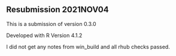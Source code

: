 ## Resubmission 2021NOV04

This is a submission of version 0.3.0

Developed with R Version 4.1.2

I did not get any notes from win_build and all rhub checks passed.
